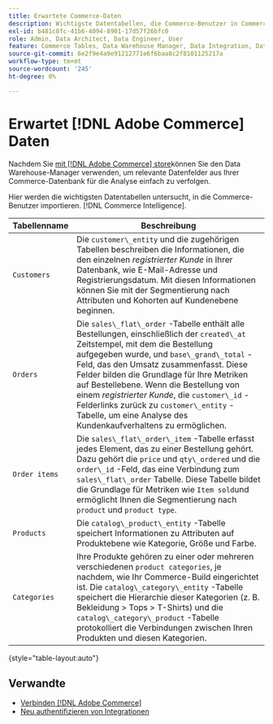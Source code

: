 ```yaml
---
title: Erwartete Commerce-Daten
description: Wichtigste Datentabellen, die Commerce-Benutzer in Commerce Intelligence importieren
exl-id: b481c8fc-41b6-4094-8901-17d57f26bfc0
role: Admin, Data Architect, Data Engineer, User
feature: Commerce Tables, Data Warehouse Manager, Data Integration, Data Import/Export
source-git-commit: 6e2f9e4a9e91212771e6f6baa8c2f8101125217a
workflow-type: tm+mt
source-wordcount: '245'
ht-degree: 0%

---
```


# Erwartet [!DNL Adobe Commerce] Daten

Nachdem Sie [mit [!DNL Adobe Commerce] store](../../../data-analyst/importing-data/integrations/magento.md)können Sie den Data Warehouse-Manager verwenden, um relevante Datenfelder aus Ihrer Commerce-Datenbank für die Analyse einfach zu verfolgen.

Hier werden die wichtigsten Datentabellen untersucht, in die Commerce-Benutzer importieren. [!DNL Commerce Intelligence].

| **Tabellenname** | **Beschreibung** |
|-----|-----|
| `Customers` | Die `customer\_entity` und die zugehörigen Tabellen beschreiben die Informationen, die den einzelnen *registrierter Kunde* in Ihrer Datenbank, wie E-Mail-Adresse und Registrierungsdatum. Mit diesen Informationen können Sie mit der Segmentierung nach Attributen und Kohorten auf Kundenebene beginnen. |
| `Orders` | Die `sales\_flat\_order` -Tabelle enthält alle Bestellungen, einschließlich der `created\_at` Zeitstempel, mit dem die Bestellung aufgegeben wurde, und `base\_grand\_total` -Feld, das den Umsatz zusammenfasst. Diese Felder bilden die Grundlage für Ihre Metriken auf Bestellebene. Wenn die Bestellung von einem *registrierter Kunde*, die `customer\_id` -Felderlinks zurück zu  `customer\_entity` -Tabelle, um eine Analyse des Kundenkaufverhaltens zu ermöglichen. |
| `Order items` | Die `sales\_flat\_order\_item` -Tabelle erfasst jedes Element, das zu einer Bestellung gehört. Dazu gehört die `price` und `qty\_ordered` und die `order\_id` -Feld, das eine Verbindung zum `sales\_flat\_order` Tabelle. Diese Tabelle bildet die Grundlage für Metriken wie `Item sold`und ermöglicht Ihnen die Segmentierung nach `product` und `product type`. |
| `Products` | Die `catalog\_product\_entity` -Tabelle speichert Informationen zu Attributen auf Produktebene wie Kategorie, Größe und Farbe. |
| `Categories` | Ihre Produkte gehören zu einer oder mehreren verschiedenen `product categories`, je nachdem, wie Ihr Commerce-Build eingerichtet ist. Die `catalog\_category\_entity` -Tabelle speichert die Hierarchie dieser Kategorien (z. B. Bekleidung > Tops > T-Shirts) und die `catalog\_category\_product` -Tabelle protokolliert die Verbindungen zwischen Ihren Produkten und diesen Kategorien. |

{style="table-layout:auto"}

## Verwandte

* [Verbinden [!DNL Adobe Commerce]](../integrations/magento.md)
* [Neu authentifizieren von Integrationen](https://experienceleague.adobe.com/docs/commerce-knowledge-base/kb/how-to/mbi-reauthenticating-integrations.html)
